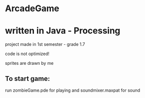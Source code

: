 # ArcadeGame
<h1>written in Java - Processing</h1>
<p>project made in 1st semester - grade 1.7</p>
<p>code is not optimized!</p>
<p>sprites are drawn by me</p>
<h2>To start game:</h2>
<p>run zombieGame.pde for playing and soundmixer.maxpat for sound</p>
